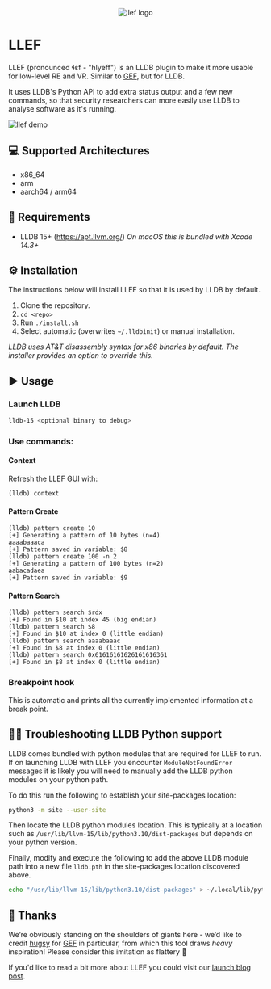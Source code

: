 <p align="center">
  <img src="assets/llef-dragon-small.png" alt="llef logo"/>
</p>

# LLEF

LLEF (pronounced ɬɛf - "hlyeff") is an LLDB plugin to make it more usable for low-level RE and VR. Similar to [GEF](https://github.com/hugsy/gef), but for LLDB.

It uses LLDB's Python API to add extra status output and a few new commands, so that security researchers can more easily use LLDB to analyse software as it's running.

![llef demo](https://foundryzero.co.uk/assets/img/llef-small.gif)

## 💻 Supported Architectures
* x86_64
* arm
* aarch64 / arm64

## 📓 Requirements
* LLDB 15+ (https://apt.llvm.org/) _On macOS this is bundled with Xcode 14.3+_

## ⚙ Installation
The instructions below will install LLEF so that it is used by LLDB by default.

1. Clone the repository.
2. `cd <repo>`
3. Run `./install.sh`
4. Select automatic (overwrites `~/.lldbinit`) or manual installation.

_LLDB uses AT&T disassembly syntax for x86 binaries by default. The installer provides an option to override this._

## ▶ Usage

### Launch LLDB

```bash
lldb-15 <optional binary to debug>
```

### Use commands:

#### Context

Refresh the LLEF GUI with:
```
(lldb) context
```

#### Pattern Create
```
(lldb) pattern create 10
[+] Generating a pattern of 10 bytes (n=4)
aaaabaaaca
[+] Pattern saved in variable: $8
(lldb) pattern create 100 -n 2
[+] Generating a pattern of 100 bytes (n=2)
aabacadaea
[+] Pattern saved in variable: $9
```

#### Pattern Search

```
(lldb) pattern search $rdx
[+] Found in $10 at index 45 (big endian)
(lldb) pattern search $8
[+] Found in $10 at index 0 (little endian)
(lldb) pattern search aaaabaaac
[+] Found in $8 at index 0 (little endian)
(lldb) pattern search 0x61616161626161616361
[+] Found in $8 at index 0 (little endian)
```


### Breakpoint hook
This is automatic and prints all the currently implemented information at a break point.

## 👷‍♂️ Troubleshooting LLDB Python support
LLDB comes bundled with python modules that are required for LLEF to run. If on launching LLDB with LLEF you encounter `ModuleNotFoundError` messages it is likely you will need to manually add the LLDB python modules on your python path.

To do this run the following to establish your site-packages location:

```bash
python3 -m site --user-site
```

Then locate the LLDB python modules location. This is typically at a location such as `/usr/lib/llvm-15/lib/python3.10/dist-packages` but depends on your python version.

Finally, modify and execute the following to add the above LLDB module path into a new file `lldb.pth` in the site-packages location discovered above.

```bash
echo "/usr/lib/llvm-15/lib/python3.10/dist-packages" > ~/.local/lib/python3.10/site-packages/lldb.pth
```

## 👏 Thanks
We’re obviously standing on the shoulders of giants here - we’d like to credit [hugsy](https://twitter.com/_hugsy_) for [GEF](https://github.com/hugsy/gef) in particular, from which this tool draws *heavy* inspiration! Please consider this imitation as flattery 🙂

If you'd like to read a bit more about LLEF you could visit our [launch blog post](https://foundryzero.co.uk/2023/07/13/llef.html).